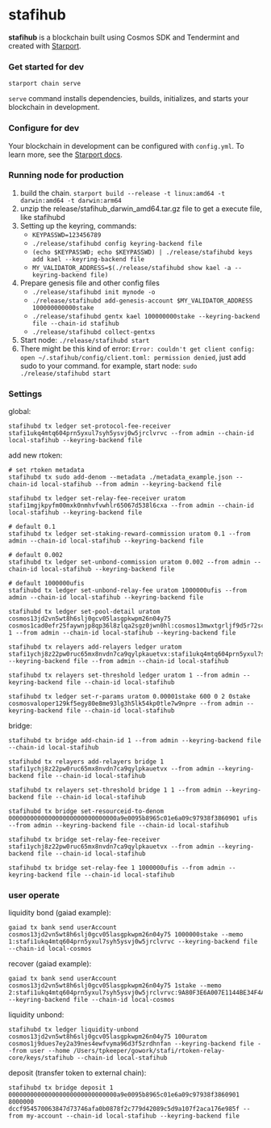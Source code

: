 # stafihub
**stafihub** is a blockchain built using Cosmos SDK and Tendermint and created with [Starport](https://github.com/tendermint/starport).

### Get started for dev

```
starport chain serve
```

`serve` command installs dependencies, builds, initializes, and starts your blockchain in development.

### Configure for dev

Your blockchain in development can be configured with `config.yml`. To learn more, see the [Starport docs](https://docs.starport.network).


### Running node for production
1. build the chain. `starport build --release -t linux:amd64 -t darwin:amd64 -t darwin:arm64`
2. unzip the release/stafihub_darwin_amd64.tar.gz file to get a execute file, like stafihubd
1. Setting up the keyring, commands:
    - `KEYPASSWD=123456789`
    - `./release/stafihubd config keyring-backend file`
    - `(echo $KEYPASSWD; echo $KEYPASSWD) | ./release/stafihubd keys add kael --keyring-backend file`
    - `MY_VALIDATOR_ADDRESS=$(./release/stafihubd show kael -a --keyring-backend file)`
2. Prepare genesis file and other config files
    - `./release/stafihubd init mynode -o`
    - `./release/stafihubd add-genesis-account $MY_VALIDATOR_ADDRESS 100000000000stake`
    - `./release/stafihubd gentx kael 100000000stake --keyring-backend file --chain-id stafihub`
    - `./release/stafihubd collect-gentxs`
3. Start node: `./release/stafihubd start`
4. There might be this kind of error:
`Error: couldn't get client config: open ~/.stafihub/config/client.toml: permission denied`, just add sudo to your command.
for example, start node: `sudo ./release/stafihubd start`

### Settings

global:

```
stafihubd tx ledger set-protocol-fee-receiver stafi1ukq4mtq604prn5yxul7syh5ysvj0w5jrclvrvc --from admin --chain-id local-stafihub --keyring-backend file

```

add new rtoken:

```
# set rtoken metadata
stafihubd tx sudo add-denom --metadata ./metadata_example.json --chain-id local-stafihub --from admin --keyring-backend file

stafihubd tx ledger set-relay-fee-receiver uratom stafi1mgjkpyfm00mxk0nmhvfvwhlr65067d538l6cxa --from admin --chain-id local-stafihub --keyring-backend file

# default 0.1
stafihubd tx ledger set-staking-reward-commission uratom 0.1 --from admin --chain-id local-stafihub --keyring-backend file

# default 0.002
stafihubd tx ledger set-unbond-commission uratom 0.002 --from admin --chain-id local-stafihub --keyring-backend file

# default 1000000ufis
stafihubd tx ledger set-unbond-relay-fee uratom 1000000ufis --from admin --chain-id local-stafihub --keyring-backend file

stafihubd tx ledger set-pool-detail uratom cosmos13jd2vn5wt8h6slj0gcv05lasgpkwpm26n04y75 cosmos1cad0efr25faywnjp8qp36l8zlqa2sgz0jwn0hl:cosmos13mwxtgrljf9d5r72sc28496ua4lsga0jvmqz8x 1 --from admin --chain-id local-stafihub --keyring-backend file

stafihubd tx relayers add-relayers ledger uratom stafi1ychj8z22pw0ruc65mx8nvdn7ca9qylpkauetvx:stafi1ukq4mtq604prn5yxul7syh5ysvj0w5jrclvrvc --keyring-backend file --from admin --chain-id local-stafihub

stafihubd tx relayers set-threshold ledger uratom 1 --from admin --keyring-backend file --chain-id local-stafihub

stafihubd tx ledger set-r-params uratom 0.00001stake 600 0 2 0stake cosmosvaloper129kf5egy80e8me93lg3h5lk54kp0tle7w9npre --from admin --keyring-backend file --chain-id local-stafihub

```


bridge:

```
stafihubd tx bridge add-chain-id 1 --from admin --keyring-backend file --chain-id local-stafihub

stafihubd tx relayers add-relayers bridge 1 stafi1ychj8z22pw0ruc65mx8nvdn7ca9qylpkauetvx --from admin --keyring-backend file --chain-id local-stafihub

stafihubd tx relayers set-threshold bridge 1 1 --from admin --keyring-backend file --chain-id local-stafihub

stafihubd tx bridge set-resourceid-to-denom  000000000000000000000000000000a9e0095b8965c01e6a09c97938f3860901 ufis --from admin --keyring-backend file --chain-id local-stafihub

stafihubd tx bridge set-relay-fee-receiver stafi1ychj8z22pw0ruc65mx8nvdn7ca9qylpkauetvx --from admin --keyring-backend file --chain-id local-stafihub

stafihubd tx bridge set-relay-fee 1 1000000ufis --from admin --keyring-backend file --chain-id local-stafihub
```

### user operate

liquidity bond (gaiad example):

```
gaiad tx bank send userAccount cosmos13jd2vn5wt8h6slj0gcv05lasgpkwpm26n04y75 1000000stake --memo 1:stafi1ukq4mtq604prn5yxul7syh5ysvj0w5jrclvrvc --keyring-backend file --chain-id local-cosmos
```

recover (gaiad example):

```
gaiad tx bank send userAccount cosmos13jd2vn5wt8h6slj0gcv05lasgpkwpm26n04y75 1stake --memo 2:stafi1ukq4mtq604prn5yxul7syh5ysvj0w5jrclvrvc:9A80F3E6A007E1144BE34F4A0AC35B9288C19641BCAD3464277168000AF5FC66 --keyring-backend file --chain-id local-cosmos
```

liquidity unbond:

```
stafihubd tx ledger liquidity-unbond cosmos13jd2vn5wt8h6slj0gcv05lasgpkwpm26n04y75 100uratom cosmos1j9dues7ey2a39nes4ewfvyma96d3f5zrdhnfan --keyring-backend file --from user --home /Users/tpkeeper/gowork/stafi/rtoken-relay-core/keys/stafihub --chain-id local-stafihub
```

deposit (transfer token to external chain):
```
stafihubd tx bridge deposit 1 000000000000000000000000000000a9e0095b8965c01e6a09c97938f3860901 8000000 dccf954570063847d73746afa0b0878f2c779d42089c5d9a107f2aca176e985f --from my-account --chain-id local-stafihub --keyring-backend file
```
